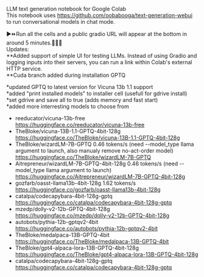 LLM text generation notebook for Google Colab<br>
This notebook uses https://github.com/oobabooga/text-generation-webui to run conversational models in chat mode.

▶⏩Run all the cells and a public gradio URL will appear at the bottom in around 5 minutes.🤞🐱‍👤<br>
Updates:<br>
**Added support of simple UI for testing LLMs. Instead of using Gradio and logging inputs into their servers, you can run a link within Colab's external HTTP service.<br>
**Cuda branch added during installation GPTQ

*updated GPTQ to latest version for Vicuna 13b 1.1 support<br>
*added "print installed models" to installer cell (usefull for gdrive install)<br>
*set gdrive and save all to true (adds memory and fast start)<br>
*added more interresting models to choose from<br>
- reeducator/vicuna-13b-free<br>
https://huggingface.co/reeducator/vicuna-13b-free<br>
- TheBloke/vicuna-13B-1.1-GPTQ-4bit-128g<br>
https://huggingface.co/TheBloke/vicuna-13B-1.1-GPTQ-4bit-128g</url><br>
- TheBloke/wizardLM-7B-GPTQ 0.46 tokens/s (need --model_type llama argument to launch, also manualy remove no-act-order model)<br>
https://huggingface.co/TheBloke/wizardLM-7B-GPTQ<br>
- Aitrepreneur/wizardLM-7B-GPTQ-4bit-128g 0.46 tokens/s (need --model_type llama argument to launch)<br>
https://huggingface.co/Aitrepreneur/wizardLM-7B-GPTQ-4bit-128g<br>
- gozfarb/oasst-llama13b-4bit-128g 1.62 tokens/s<br>
https://huggingface.co/gozfarb/oasst-llama13b-4bit-128g<br>
- catalpa/codecapybara-4bit-128g-gptq<br>
https://huggingface.co/catalpa/codecapybara-4bit-128g-gptq<br>
- mzedp/dolly-v2-12b-GPTQ-4bit-128g<br>
https://huggingface.co/mzedp/dolly-v2-12b-GPTQ-4bit-128g<br>
- autobots/pythia-12b-gptqv2-4bit<br>
https://huggingface.co/autobots/pythia-12b-gptqv2-4bit<br>
- TheBloke/medalpaca-13B-GPTQ-4bit<br>
https://huggingface.co/TheBloke/medalpaca-13B-GPTQ-4bit<br>
- TheBloke/gpt4-alpaca-lora-13B-GPTQ-4bit-128g<br>
https://huggingface.co/TheBloke/gpt4-alpaca-lora-13B-GPTQ-4bit-128g<br>
- catalpa/codecapybara-4bit-128g-gptq<br>
https://huggingface.co/catalpa/codecapybara-4bit-128g-gptq<br>




